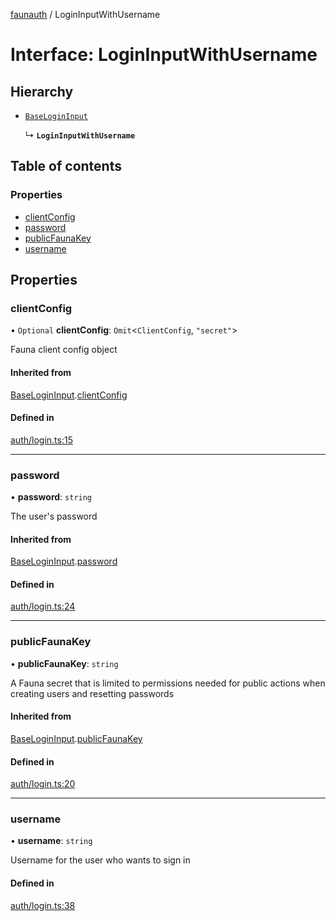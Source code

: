[faunauth](../index.md) / LoginInputWithUsername

# Interface: LoginInputWithUsername

## Hierarchy

- [`BaseLoginInput`](BaseLoginInput.md)

  ↳ **`LoginInputWithUsername`**

## Table of contents

### Properties

- [clientConfig](LoginInputWithUsername.md#clientconfig)
- [password](LoginInputWithUsername.md#password)
- [publicFaunaKey](LoginInputWithUsername.md#publicfaunakey)
- [username](LoginInputWithUsername.md#username)

## Properties

### clientConfig

• `Optional` **clientConfig**: `Omit`<`ClientConfig`, ``"secret"``\>

Fauna client config object

#### Inherited from

[BaseLoginInput](BaseLoginInput.md).[clientConfig](BaseLoginInput.md#clientconfig)

#### Defined in

[auth/login.ts:15](https://github.com/alexnitta/faunauth/blob/50078b7/src/auth/login.ts#L15)

___

### password

• **password**: `string`

The user's password

#### Inherited from

[BaseLoginInput](BaseLoginInput.md).[password](BaseLoginInput.md#password)

#### Defined in

[auth/login.ts:24](https://github.com/alexnitta/faunauth/blob/50078b7/src/auth/login.ts#L24)

___

### publicFaunaKey

• **publicFaunaKey**: `string`

A Fauna secret that is limited to permissions needed for public actions when creating users
and resetting passwords

#### Inherited from

[BaseLoginInput](BaseLoginInput.md).[publicFaunaKey](BaseLoginInput.md#publicfaunakey)

#### Defined in

[auth/login.ts:20](https://github.com/alexnitta/faunauth/blob/50078b7/src/auth/login.ts#L20)

___

### username

• **username**: `string`

Username for the user who wants to sign in

#### Defined in

[auth/login.ts:38](https://github.com/alexnitta/faunauth/blob/50078b7/src/auth/login.ts#L38)
